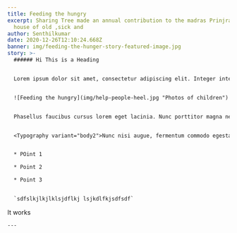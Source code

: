 ```yaml
---
title: Feeding the hungry
excerpt: Sharing Tree made an annual contribution to the madras Prinjrapole, the
  house of old ,sick and
author: Senthilkumar
date: 2020-12-26T12:10:24.668Z
banner: img/feeding-the-hunger-story-featured-image.jpg
story: >-
  ###### Hi This is a Heading


  Lorem ipsum dolor sit amet, consectetur adipiscing elit. Integer interdum faucibus diam, vitae faucibus tortor hendrerit a. Pellentesque habitant morbi tristique senectus et netus et malesuada fames ac turpis egestas. Nulla volutpat augue sit amet euismod porttitor. Morbi viverra feugiat lectus, ornare tempor risus dictum a. In venenatis interdum purus. In tempor nisi quam, a facilisis sapien finibus vitae. Fusce consequat tellus et leo convallis, nec elementum nibh consectetur. Nunc in justo ac tortor viverra pellentesque. Fusce quam odio, malesuada eget risus quis, semper sodales metus. Phasellus turpis velit, faucibus vel erat eget, cursus viverra nisi. Aliquam id lorem nisi. Mauris ullamcorper laoreet orci, et consectetur erat tristique et. Aliquam sapien ligula, ornare quis venenatis at, tempor in enim. In non ornare dui. Donec ac lorem non dui vehicula faucibus nec rhoncus magna. Vivamus quis tellus metus.


  ![Feeding the hungry](img/help-people-heel.jpg "Photos of children")


  Phasellus faucibus cursus lorem eget lacinia. Nunc porttitor magna neque. Nam sed convallis nisi. Cras quis volutpat massa. Fusce ac varius odio, nec euismod felis. Fusce dapibus nulla tincidunt commodo maximus. Mauris at elit vel purus malesuada posuere non et tellus. Duis efficitur turpis auctor, tincidunt dolor sed, convallis augue. Nulla nec pharetra est. 


  <Typography variant="body2">Nunc nisi augue, fermentum commodo egestas nec, lobortis non ex. Nullam ac felis at lorem elementum tempus.</Typography>


  * POint 1

  * Point 2

  * Point 3


  `sdfslkjlkjlklsjdflkj lsjkdlfkjsdfsdf`


  ```

  <html>

  <body>

  It works

  </body>

  </html>

  ```
---
```

